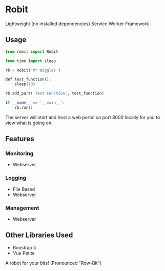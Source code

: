 # Robit

Lightweight (no installed dependencies) Service Worker Framework

## Usage

```python
from robit import Robit

from time import sleep

rb = Robit('Mr Wiggles')

def test_function():
    sleep(10)

rb.add_part('Test Function', test_function)

if __name__ == '__main__':
    rb.run()
```

The server will start and host a web portal on port 8000 locally for you to view what is going on.

## Features

### Monitoring

- Webserver

### Logging

- File Based
- Webserver

### Management

- Webserver

## Other Libraries Used

- Boostrap 5
- Vue Petite

A robot for your bits! (Pronounced "Row-Bit")


